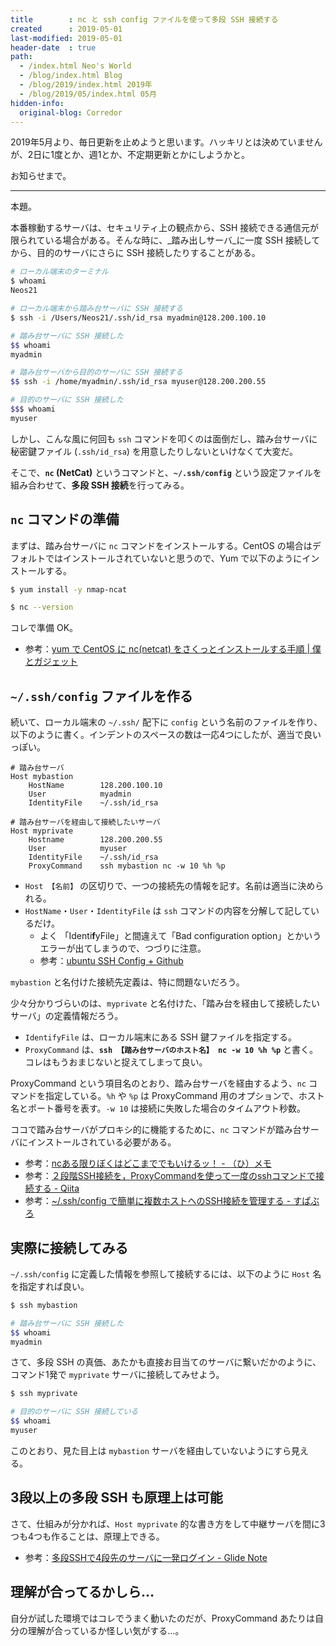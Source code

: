 ```yaml
---
title        : nc と ssh config ファイルを使って多段 SSH 接続する
created      : 2019-05-01
last-modified: 2019-05-01
header-date  : true
path:
  - /index.html Neo's World
  - /blog/index.html Blog
  - /blog/2019/index.html 2019年
  - /blog/2019/05/index.html 05月
hidden-info:
  original-blog: Corredor
---
```


2019年5月より、毎日更新を止めようと思います。ハッキリとは決めていませんが、2日に1度とか、週1とか、不定期更新とかにしようかと。

お知らせまで。

---

本題。

本番稼動するサーバは、セキュリティ上の観点から、SSH 接続できる通信元が限られている場合がある。そんな時に、_踏み出しサーバ_に一度 SSH 接続してから、目的のサーバにさらに SSH 接続したりすることがある。

```bash
# ローカル端末のターミナル
$ whoami
Neos21

# ローカル端末から踏み台サーバに SSH 接続する
$ ssh -i /Users/Neos21/.ssh/id_rsa myadmin@128.200.100.10

# 踏み台サーバに SSH 接続した
$$ whoami
myadmin

# 踏み台サーバから目的のサーバに SSH 接続する
$$ ssh -i /home/myadmin/.ssh/id_rsa myuser@128.200.200.55

# 目的のサーバに SSH 接続した
$$$ whoami
myuser
```

しかし、こんな風に何回も `ssh` コマンドを叩くのは面倒だし、踏み台サーバに秘密鍵ファイル (`.ssh/id_rsa`) を用意したりしないといけなくて大変だ。

そこで、**`nc` (NetCat)** というコマンドと、**`~/.ssh/config`** という設定ファイルを組み合わせて、**多段 SSH 接続**を行ってみる。

## `nc` コマンドの準備

まずは、踏み台サーバに `nc` コマンドをインストールする。CentOS の場合はデフォルトではインストールされていないと思うので、Yum で以下のようにインストールする。

```bash
$ yum install -y nmap-ncat

$ nc --version
```

コレで準備 OK。

- 参考：[yum で CentOS に nc(netcat) をさくっとインストールする手順 | 僕とガジェット](http://www.gadgets-today.net/?p=3041)

## `~/.ssh/config` ファイルを作る

続いて、ローカル端末の `~/.ssh/` 配下に `config` という名前のファイルを作り、以下のように書く。インデントのスペースの数は一応4つにしたが、適当で良いっぽい。

```
# 踏み台サーバ
Host mybastion
    HostName        128.200.100.10
    User            myadmin
    IdentityFile    ~/.ssh/id_rsa

# 踏み台サーバを経由して接続したいサーバ
Host myprivate
    Hostname        128.200.200.55
    User            myuser
    IdentityFile    ~/.ssh/id_rsa
    ProxyCommand    ssh mybastion nc -w 10 %h %p
```

- `Host 【名前】` の区切りで、一つの接続先の情報を記す。名前は適当に決められる。
- `HostName`・`User`・`IdentityFile` は `ssh` コマンドの内容を分解して記しているだけ。
  - よく 「Identi**f**yFile」と間違えて「Bad configuration option」とかいうエラーが出てしまうので、つづりに注意。
  - 参考：[ubuntu SSH Config + Github](https://ubuntuforums.org/showthread.php?t=2137189)

`mybastion` と名付けた接続先定義は、特に問題ないだろう。

少々分かりづらいのは、`myprivate` と名付けた、「踏み台を経由して接続したいサーバ」の定義情報だろう。

- `IdentifyFile` は、ローカル端末にある SSH 鍵ファイルを指定する。
- `ProxyCommand` は、**`ssh 【踏み台サーバのホスト名】 nc -w 10 %h %p`** と書く。コレはもうおまじないと捉えてしまって良い。

ProxyCommand という項目名のとおり、踏み台サーバを経由するよう、`nc` コマンドを指定している。`%h` や `%p` は ProxyCommand 用のオプションで、ホスト名とポート番号を表す。`-w 10` は接続に失敗した場合のタイムアウト秒数。

ココで踏み台サーバがプロキシ的に機能するために、`nc` コマンドが踏み台サーバにインストールされている必要がある。

- 参考：[ncある限りぼくはどこまででもいけるッ！ - （ひ）メモ](http://hirose31.hatenablog.jp/entry/20070419/1176968993)
- 参考：[２段階SSH接続を，ProxyCommandを使って一度のsshコマンドで接続する - Qiita](https://qiita.com/_level5/items/c51740d61f9e9d3385fe)
- 参考：[~/.ssh/config で簡単に複数ホストへのSSH接続を管理する - すぱぶろ](http://superbrothers.hatenablog.com/entry/20090730/1248971671)

## 実際に接続してみる

`~/.ssh/config` に定義した情報を参照して接続するには、以下のように `Host` 名を指定すれば良い。

```bash
$ ssh mybastion

# 踏み台サーバに SSH 接続した
$$ whoami
myadmin
```

さて、多段 SSH の真価、あたかも直接お目当てのサーバに繋いだかのように、コマンド1発で `myprivate` サーバに接続してみせよう。

```bash
$ ssh myprivate

# 目的のサーバに SSH 接続している
$$ whoami
myuser
```

このとおり、見た目上は `mybastion` サーバを経由していないようにすら見える。

## 3段以上の多段 SSH も原理上は可能

さて、仕組みが分かれば、`Host myprivate` 的な書き方をして中継サーバを間に3つも4つも作ることは、原理上できる。

- 参考：[多段SSHで4段先のサーバに一発ログイン - Glide Note](https://blog.glidenote.com/blog/2012/02/19/ssh-proxycommand/)

## 理解が合ってるかしら…

自分が試した環境ではコレでうまく動いたのだが、ProxyCommand あたりは自分の理解が合っているか怪しい気がする…。
